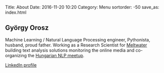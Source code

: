 Title: About
Date: 2016-11-20 10:20
Category: Menu
sortorder: -50
save_as: index.html


## György Orosz

Machine Learning / Natural Language Processing engineer, Pythonista, husband, proud father. Working as a Research Scientist for [Meltwater](http://meltwater.com) building text analysis solutions monitoring the online media and co-organizing the [Hungarian NLP meetup](http://www.meetup.com/Hungarian-nlp/).

[LinkedIn profile](http://hu.linkedin.com/in/oroszgy)

